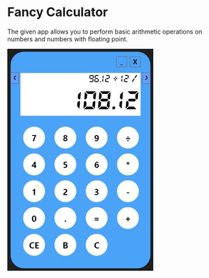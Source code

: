 # Fancy Calculator

The given app allows you to perform basic arithmetic operations on numbers and numbers with floating point.

![](calculator.jpg)


